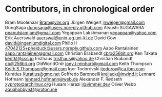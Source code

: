 # Contributors, in chronological order

Bram Moolenaar <Bram@vim.org>
Jürgen Weigert <jnweiger@gmail.com>
DungSaga <dungsaga@users.noreply.github.com>
Atsushi SUGAWARA <peanutsjamjam@gmail.com>
Yegappan Lakshmanan <yegappan@yahoo.com>
Erik Auerswald <auerswal@unix-ag.uni-kl.de>
David Gow <david@ingeniumdigital.com>
Philip H <47042125+pheiduck@users.noreply.github.com>
Aapo Rantalainen <aapo.rantalainen@gmail.com>
Christian Brabandt <cb@256bit.org>
Ken Takata <kentkt@csc.jp>
tristhaus <tristhaus@yahoo.de>
Christian Brabandt <cb@256bit.org>
OldWorldOrdr <joey.t.reinhart@gmail.com>
Keith Thompson <Keith.S.Thompson@gmail.com>
Igor Todorovski <itodorov@ca.ibm.com>
Kuratius <Kuratius@gmx.net>
Goffredo Baroncelli <kreijack@inwind.it>
Lennard Hofmann <lennard.hofmann@web.de>
Alexander F. Rødseth <xyproto@archlinux.org>
Husam Harazi <i@vimmer.dev>
Oliver Webb <aquahobbyist@proton.me>
